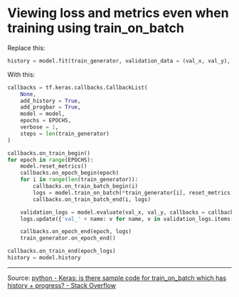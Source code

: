 # Viewing loss and metrics even when training using train_on_batch
Replace this:
```python
history = model.fit(train_generator, validation_data = (val_x, val_y), epochs = EPOCHS)
```

With this:
```python
callbacks = tf.keras.callbacks.CallbackList(
    None, 
    add_history = True,
    add_progbar = True,
    model = model,
    epochs = EPOCHS,
    verbose = 1,
    steps = len(train_generator)
)

callbacks.on_train_begin()
for epoch in range(EPOCHS):
    model.reset_metrics()
    callbacks.on_epoch_begin(epoch)
    for i in range(len(train_generator)):
        callbacks.on_train_batch_begin(i)
        logs = model.train_on_batch(*train_generator[i], reset_metrics = False, return_dict = True)              
        callbacks.on_train_batch_end(i, logs)

    validation_logs = model.evaluate(val_x, val_y, callbacks = callbacks, return_dict = True)
    logs.update({'val_' + name: v for name, v in validation_logs.items()})

    callbacks.on_epoch_end(epoch, logs)
    train_generator.on_epoch_end()

callbacks.on_train_end(epoch_logs)
history = model.history
```

---
Source:
[python - Keras: is there sample code for train\_on\_batch which has history + progress? - Stack Overflow](https://stackoverflow.com/questions/65253314/keras-is-there-sample-code-for-train-on-batch-which-has-history-progress)